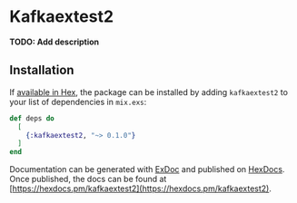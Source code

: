 # Kafkaextest2

**TODO: Add description**

## Installation

If [available in Hex](https://hex.pm/docs/publish), the package can be installed
by adding `kafkaextest2` to your list of dependencies in `mix.exs`:

```elixir
def deps do
  [
    {:kafkaextest2, "~> 0.1.0"}
  ]
end
```

Documentation can be generated with [ExDoc](https://github.com/elixir-lang/ex_doc)
and published on [HexDocs](https://hexdocs.pm). Once published, the docs can
be found at [https://hexdocs.pm/kafkaextest2](https://hexdocs.pm/kafkaextest2).

